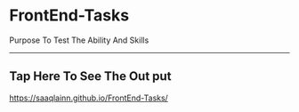 # FrontEnd-Tasks
Purpose To Test The Ability And Skills <br> <hr>
## Tap Here To See The Out put <br> 
https://saaqlainn.github.io/FrontEnd-Tasks/
